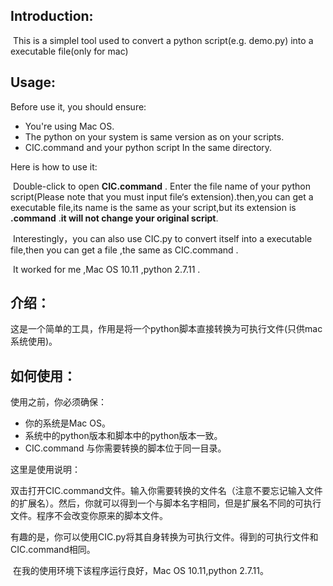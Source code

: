 ## Introduction:

​	This is a simplel tool used to convert a python script(e.g. demo.py) into a executable file(only for mac)

## Usage:

Before use it, you should ensure:

- You're using Mac OS.
- The python on your system is same version as on your scripts.
- CIC.command and your python script In the same directory.

Here is how to use it:

​	Double-click to open  **CIC.command** . Enter the file name of  your python script(Please note that you must input file‘s extension).then,you can get a executable file,its name is the same as your script,but its extension is **.command** .**it will not change your original  script**.

​	Interestingly，you can also use CIC.py to convert itself into a executable file,then you can get a file ,the same as CIC.command .

​	It worked for me ,Mac OS 10.11 ,python 2.7.11 .



## 介绍：

​	这是一个简单的工具，作用是将一个python脚本直接转换为可执行文件(只供mac系统使用)。

## 如何使用：

使用之前，你必须确保：

- 你的系统是Mac OS。
- 系统中的python版本和脚本中的python版本一致。
- CIC.command 与你需要转换的脚本位于同一目录。

这里是使用说明：

​	双击打开CIC.command文件。输入你需要转换的文件名（注意不要忘记输入文件的扩展名）。然后，你就可以得到一个与脚本名字相同，但是扩展名不同的可执行文件。程序不会改变你原来的脚本文件。

​	有趣的是，你可以使用CIC.py将其自身转换为可执行文件。得到的可执行文件和CIC.command相同。

​	在我的使用环境下该程序运行良好，Mac OS 10.11,python 2.7.11。

